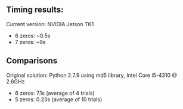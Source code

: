 ## Timing results:

Current version: NVIDIA Jetson TK1
  * 6 zeros: ~0.5s
  * 7 zeros: ~9s
  
## Comparisons

Original solution: Python 2.7.9 using md5 library, Intel Core i5-4310 @ 2.6GHz
  * 6 zeros: 7.1s (average of 4 trials)
  * 5 zeros: 0.23s (average of 10 trials)
  
